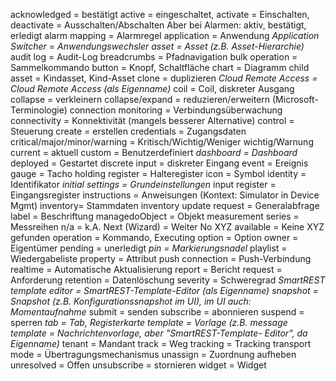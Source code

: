 acknowledged = bestätigt
active = eingeschaltet, activate = Einschalten, deactivate = Ausschalten/Abschalten
 Aber bei Alarmen: aktiv, bestätigt, erledigt
alarm mapping = Alarmregel
application = Anwendung
*Application Switcher = Anwendungswechsler*
*asset = Asset (z.B. Asset-Hierarchie)*
audit log = Audit-Log
breadcrumbs = Pfadnavigation
bulk operation = Sammelkommando
button = Knopf, Schaltfläche
chart = Diagramm
child asset = Kindasset, Kind-Asset
clone = duplizieren
*Cloud Remote Access = Cloud Remote Access (als Eigenname)*
coil = Coil, diskreter Ausgang
collapse = verkleinern
collapse/expand = reduzieren/erweitern (Microsoft-Terminologie)
connection monitoring = Verbindungsüberwachung
connectivity = Konnektivität (mangels besserer Alternative)
control = Steuerung
create = erstellen
credentials = Zugangsdaten
critical/major/minor/warning = Kritisch/Wichtig/Weniger wichtig/Warnung
current = aktuell
custom = Benutzerdefiniert
*dashboard = Dashboard*
deployed = Gestartet
discrete input = diskreter Eingang
event = Ereignis
gauge = Tacho
holding register = Halteregister
icon = Symbol
identity = Identifikator
*initial settings = Grundeinstellungen*
input register = Eingangsregister
instructions = Anweisungen (Kontext: Simulator in Device Mgmt)
inventory= Stammdaten
inventory update request = Generalabfrage
label = Beschriftung
managedoObject = Objekt
measurement series = Messreihen
n/a = k.A.
Next (Wizard) = Weiter
No XYZ available = Keine XYZ gefunden
operation = Kommando, Executing 
option = Option
owner = Eigentümer
pending = unerledigt
*pin = Markierungsnadel*
playlist = Wiedergabeliste
property = Attribut
push connection = Push-Verbindung
realtime = Automatische Aktualisierung
report = Bericht
request = Anforderung
retention = Datenlöschung
severity = Schweregrad
*SmartREST template editor = SmartREST-Template-Editor (als Eigenname)*
*snapshot = Snapshot (z.B. Konfigurationssnapshot im UI), im UI auch: Momentaufnahme*
submit = senden
subscribe = abonnieren
suspend = sperren
*tab = Tab, Registerkarte*
*template = Vorlage (z.B. message template = Nachrichtenvorlage, aber "SmartREST-Template-
 Editor", da Eigenname)*
tenant = Mandant
track = Weg
tracking = Tracking
transport mode = Übertragungsmechanismus
unassign = Zuordnung aufheben
unresolved = Offen
unsubscribe = stornieren
widget = Widget
